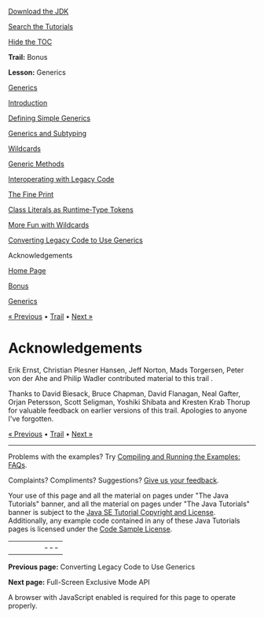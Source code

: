 [Download
the JDK](http://java.sun.com/javase/6/download.jsp)
  
[Search the
Tutorials](../../search.html)
  
[Hide the TOC](javascript:toggleLeft())

**Trail:** Bonus
  
**Lesson:** Generics

[Generics](index.html)

[Introduction](intro.html)

[Defining Simple Generics](simple.html)

[Generics and Subtyping](subtype.html)

[Wildcards](wildcards.html)

[Generic Methods](methods.html)

[Interoperating with Legacy Code](legacy.html)

[The Fine Print](fineprint.html)

[Class Literals as Runtime-Type Tokens](literals.html)

[More Fun with Wildcards](morefun.html)

[Converting Legacy Code to Use Generics](convert.html)

Acknowledgements

[Home Page](../../index.html)
>
[Bonus](../index.html)
>
[Generics](index.html)

[« Previous](convert.html) • [Trail](../TOC.html) • [Next »](../fullscreen/index.html)

# Acknowledgements

Erik Ernst, Christian Plesner Hansen, Jeff Norton,
Mads Torgersen, Peter von der Ahe and Philip Wadler
contributed material to this trail .

Thanks to David Biesack, Bruce Chapman,
David Flanagan, Neal Gafter, Orjan Petersson,
Scott Seligman, Yoshiki Shibata and Kresten Krab Thorup
for valuable feedback on earlier versions of this trail.
Apologies to anyone I've forgotten.

[« Previous](convert.html)
•
[Trail](../TOC.html)
•
[Next »](../fullscreen/index.html)

---

Problems with the examples? Try [Compiling and Running
the Examples: FAQs](../../information/run-examples.html).
  
Complaints? Compliments? Suggestions? [Give
us your feedback](http://download.oracle.com/javase/feedback.html).

Your use of this page and all the material on pages under "The Java Tutorials" banner,
and all the material on pages under "The Java Tutorials" banner is subject to the [Java SE Tutorial Copyright
and License](../../information/license.html).
Additionally, any example code contained in any of these Java
Tutorials pages is licensed under the
[Code
Sample License](http://developers.sun.com/license/berkeley_license.html).

|  |  |  |  |  |
| --- | --- | --- | --- | --- |
| |  |  | | --- | --- | | duke image | Oracle logo | | [About Oracle](http://www.oracle.com/us/corporate/index.html) | [Oracle Technology Network](http://www.oracle.com/technology/index.html) | [Terms of Service](https://www.samplecode.oracle.com/servlets/CompulsoryClickThrough?type=TermsOfService) | Copyright © 1995, 2011 Oracle and/or its affiliates. All rights reserved. |

**Previous page:** Converting Legacy Code to Use Generics
  
**Next page:** Full-Screen Exclusive Mode API




A browser with JavaScript enabled is required for this page to operate properly.